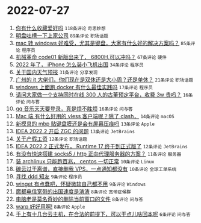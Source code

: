 # 2022-07-27

1. [你有什么收藏爱好吗](https://www.v2ex.com/t/868942) `118条评论` `奇思妙想`
1. [明盘吐槽一下上家公司](https://www.v2ex.com/t/868943) `89条评论` `职场话题`
1. [mac 转 windows 好难受，尤其是键盘，大家有什么好的解决方案吗？](https://www.v2ex.com/t/868956) `85条评论` `程序员`
1. [机械革命 code01 新版出来了， 6800H,可以冲吗？](https://www.v2ex.com/t/868936) `67条评论` `硬件`
1. [2022 年了， iPhone 怎么装小飞机出国](https://www.v2ex.com/t/868975) `34条评论` `程序员`
1. [关于国内天气预报](https://www.v2ex.com/t/868944) `31条评论` `分享发现`
1. [广州的 it 大佬们，你们现在是双休还是大小周？还是单休？](https://www.v2ex.com/t/868998) `21条评论` `职场话题`
1. [windows 上面跑 docker 有什么最佳实践吗](https://www.v2ex.com/t/868950) `17条评论` `程序员`
1. [请问大家做一个支持同时在线 300 人的古董预定平台，收费 3w 贵吗？](https://www.v2ex.com/t/868987) `16条评论` `问与答`
1. [qq 音乐天天要登录，真是烦不胜烦](https://www.v2ex.com/t/868940) `16条评论` `问与答`
1. [Mac 端 有什么好用的 vless 客户端呢？除了 clash，](https://www.v2ex.com/t/868960) `14条评论` `macOS`
1. [新模具的 mbp 贴键盘膜还是会有屏幕压痕吗](https://www.v2ex.com/t/869005) `13条评论` `Apple`
1. [IDEA 2022.2 开启 ZGC 的问题](https://www.v2ex.com/t/868984) `13条评论` `JetBrains`
1. [关于产假工资](https://www.v2ex.com/t/868990) `12条评论` `职场话题`
1. [IDEA 2022.2 正式发布， Runtime 17 终于到正式版了](https://www.v2ex.com/t/868983) `12条评论` `JetBrains`
1. [有没有快速搭建 socks5 / http 正向代理服务器的方案？](https://www.v2ex.com/t/868976) `11条评论` `服务器`
1. [装 archlinux 只能跑百兆， centos 一切正常](https://www.v2ex.com/t/869009) `10条评论` `Linux`
1. [碳云过于离谱，直接删我 VPS，一点通知都没有](https://www.v2ex.com/t/868931) `10条评论` `全球工单系统`
1. [寻找 ddd 知友](https://www.v2ex.com/t/868963) `9条评论` `程序员`
1. [winget 有点蠢吧，怀疑微软自己都不用](https://www.v2ex.com/t/868959) `9条评论` `Windows`
1. [魔都电信宽带的出国速度是渣渣](https://www.v2ex.com/t/868966) `8条评论` `宽带症候群`
1. [电脑老是莫名奇妙的删除当前窗口的文件](https://www.v2ex.com/t/868954) `8条评论` `问与答`
1. [warp 好好用啊!](https://www.v2ex.com/t/868945) `8条评论` `Apple`
1. [手上有十几台云主机，在合法的前提下，可以干点儿啥回本呢](https://www.v2ex.com/t/869020) `6条评论` `问与答`
